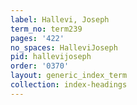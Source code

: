 ```yaml
---
label: Hallevi, Joseph
term_no: term239
pages: '422'
no_spaces: HalleviJoseph
pid: hallevijoseph
order: '0370'
layout: generic_index_term
collection: index-headings
---
```

